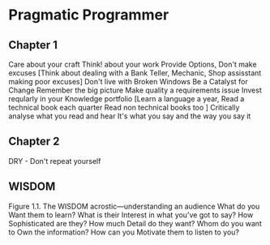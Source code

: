 # Pragmatic Programmer

## Chapter 1

Care about your craft
Think! about your work
Provide Options, Don't make excuses [Think about dealing with a Bank Teller, Mechanic, Shop assisstant making poor excuses]
Don't live with Broken Windows
Be a Catalyst for Change
Remember the big picture
Make quality a requirements issue
Invest reqularly in your Knowledge portfolio [Learn a language a year, Read a technical book each quarter Read non technical books too ]
Critically analyse what you read and hear
It's what you say and the way you say it

## Chapter 2

DRY - Don't repeat yourself

## WISDOM

Figure 1.1. The WISDOM acrostic—understanding an audience
What do you Want them to learn?
What is their Interest in what you’ve got to say?
How Sophisticated are they?
How much Detail do they want?
Whom do you want to Own the information?
How can you Motivate them to listen to you?
